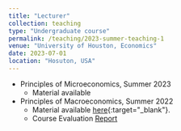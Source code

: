 ```yaml
---
title: "Lecturer"
collection: teaching
type: "Undergraduate course"
permalink: /teaching/2023-summer-teaching-1
venue: "University of Houston, Economics"
date: 2023-07-01
location: "Hosuton, USA"
---
```


- Principles of Microeconomics, Summer 2023
    - Material available
- Principles of Macroeconomics, Summer 2022
    - Material available [here](https://github.com/evaloaeza/Principles-Macro){:target="_blank"}.
    - Course Evaluation <a href="/files/Macro_Course Evaluation Report_Summer2022.pdf">Report</a>
